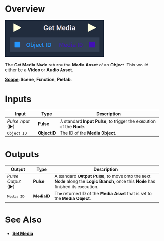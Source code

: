 # Overview

![The Get Media Node.](../../../.gitbook/assets/getmedianode.png)

The **Get Media Node** returns the **Media Asset** of an **Object**. This would either be a **Video** or **Audio Asset**.  

[**Scope**](../../overview.md#scopes): **Scene**, **Function**, **Prefab**.


# Inputs

|Input|Type|Description|
|---|---|---|
|*Pulse Input* (►)|**Pulse**|A standard **Input Pulse**, to trigger the execution of the **Node**.|
|`Object ID`|**ObjectID**|The ID of the **Media Object**.|

# Outputs

|Output|Type|Description|
|---|---|---|
|*Pulse Output* (►)|**Pulse**|A standard **Output Pulse**, to move onto the next **Node** along the **Logic Branch**, once this **Node** has finished its execution.|
|`Media ID`|**MediaID**|The returned ID of the **Media Asset** that is set to the **Media Object**.

# See Also

* [**Set Media**](setmedia.md)

